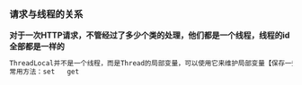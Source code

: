 ### 请求与线程的关系

**对于一次HTTP请求，不管经过了多少个类的处理，他们都是一个线程，线程的id全部都是一样的**



```xml
ThreadLocal并不是一个线程，而是Thread的局部变量，可以使用它来维护局部变量【保存一些数据】
常用方法：set   get
```


